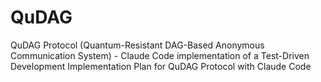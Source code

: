 # QuDAG
QuDAG Protocol (Quantum-Resistant DAG-Based Anonymous Communication System) - Claude Code implementation of a Test-Driven Development Implementation Plan for QuDAG Protocol with Claude Code
